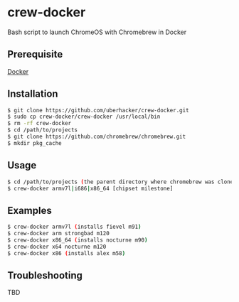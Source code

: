 # crew-docker
Bash script to launch ChromeOS with Chromebrew in Docker

## Prerequisite
[Docker](https://docs.docker.com/engine/install/)

## Installation
```bash
$ git clone https://github.com/uberhacker/crew-docker.git
$ sudo cp crew-docker/crew-docker /usr/local/bin
$ rm -rf crew-docker
$ cd /path/to/projects
$ git clone https://github.com/chromebrew/chromebrew.git
$ mkdir pkg_cache
```

## Usage
```bash
$ cd /path/to/projects (the parent directory where chromebrew was cloned)
$ crew-docker armv7l|i686|x86_64 [chipset milestone]
```

## Examples
```bash
$ crew-docker armv7l (installs fievel m91)
$ crew-docker arm strongbad m120
$ crew-docker x86_64 (installs nocturne m90)
$ crew-docker x64 nocturne m120
$ crew-docker x86 (installs alex m58)
```

## Troubleshooting
TBD
